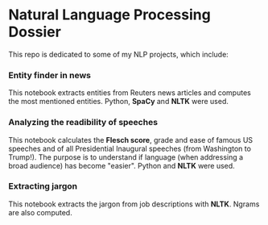 # Natural Language Processing Dossier

This repo is dedicated to some of my NLP projects, which include:

### Entity finder in news
This notebook extracts entities from Reuters news articles and computes the most mentioned entities. Python, **SpaCy** and **NLTK** were used.

### Analyzing the readibility of speeches
This notebook calculates the **Flesch score**, grade and ease of famous US speeches and of all Presidential Inaugural speeches (from Washington to Trump!). The purpose is to understand if language (when addressing a broad audience) has become "easier". Python and **NLTK** were used. 

### Extracting jargon
This notebook extracts the jargon from job descriptions with **NLTK**. Ngrams are also computed.
